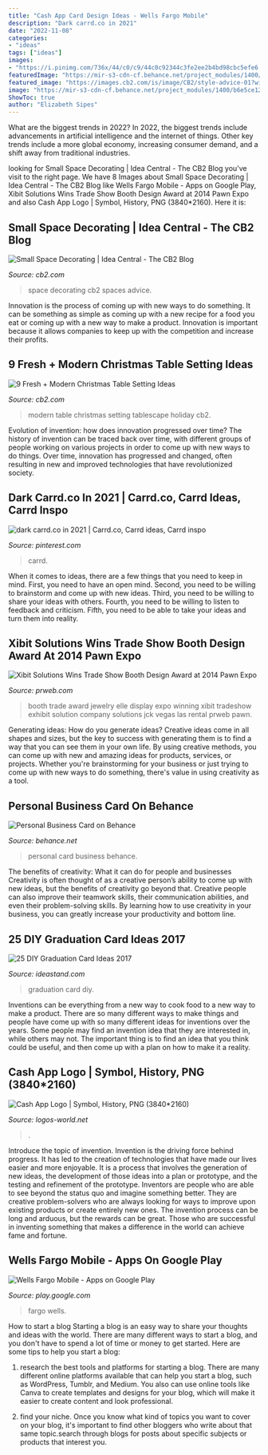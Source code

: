 ```yaml
---
title: "Cash App Card Design Ideas - Wells Fargo Mobile"
description: "Dark carrd.co in 2021"
date: "2022-11-08"
categories:
- "ideas"
tags: ["ideas"]
images:
- "https://i.pinimg.com/736x/44/c0/c9/44c0c92344c3fe2ee2b4bd98cbc5efe6.jpg"
featuredImage: "https://mir-s3-cdn-cf.behance.net/project_modules/1400/b6e5ce12432977.562693d3e036d.jpg"
featured_image: "https://images.cb2.com/is/image/CB2/style-advice-01?wid=960"
image: "https://mir-s3-cdn-cf.behance.net/project_modules/1400/b6e5ce12432977.562693d3e036d.jpg"
ShowToc: true
author: "Elizabeth Sipes"
---
```



What are the biggest trends in 2022?
In 2022, the biggest trends include advancements in artificial intelligence and the internet of things. Other key trends include a more global economy, increasing consumer demand, and a shift away from traditional industries.

	

		
looking for Small Space Decorating | Idea Central - The CB2 Blog you've visit to the right page. We have 8 Images about Small Space Decorating | Idea Central - The CB2 Blog like Wells Fargo Mobile - Apps on Google Play, Xibit Solutions Wins Trade Show Booth Design Award at 2014 Pawn Expo and also Cash App Logo | Symbol, History, PNG (3840*2160). Here it is:
		
    
## Small Space Decorating | Idea Central - The CB2 Blog

<img loading=lazy src="https://images.cb2.com/is/image/CB2/style-advice-01?wid=960" onerror="this.onerror=null;this.src='https://tse2.mm.bing.net/th?id=OIP.OjNqzzUrJUr5ugI0G9yQIQHaFj&amp;pid=15.1';" alt="Small Space Decorating | Idea Central - The CB2 Blog">

_Source: cb2.com_

>space decorating cb2 spaces advice. 

	

Innovation is the process of coming up with new ways to do something. It can be something as simple as coming up with a new recipe for a food you eat or coming up with a new way to make a product. Innovation is important because it allows companies to keep up with the competition and increase their profits.

    
## 9 Fresh + Modern Christmas Table Setting Ideas

<img loading=lazy src="https://www.cb2.com/blog/wp-content/uploads/2019/04/Caitlin_Flemming_CB2_Holiday_Tablescape.jpeg" onerror="this.onerror=null;this.src='https://tse2.mm.bing.net/th?id=OIP.r4l0onFiqmLNwI176bKtrAHaLH&amp;pid=15.1';" alt="9 Fresh + Modern Christmas Table Setting Ideas">

_Source: cb2.com_

>modern table christmas setting tablescape holiday cb2. 

	

Evolution of invention: how does innovation progressed over time?
The history of invention can be traced back over time, with different groups of people working on various projects in order to come up with new ways to do things. Over time, innovation has progressed and changed, often resulting in new and improved technologies that have revolutionized society.

    
## Dark Carrd.co In 2021 | Carrd.co, Carrd Ideas, Carrd Inspo

<img loading=lazy src="https://i.pinimg.com/736x/44/c0/c9/44c0c92344c3fe2ee2b4bd98cbc5efe6.jpg" onerror="this.onerror=null;this.src='https://tse1.mm.bing.net/th?id=OIP.zg4CRiis32tiExISC7tR7QHaLG&amp;pid=15.1';" alt="dark carrd.co in 2021 | Carrd.co, Carrd ideas, Carrd inspo">

_Source: pinterest.com_

>carrd. 

	

When it comes to ideas, there are a few things that you need to keep in mind. First, you need to have an open mind. Second, you need to be willing to brainstorm and come up with new ideas. Third, you need to be willing to share your ideas with others. Fourth, you need to be willing to listen to feedback and criticism. Fifth, you need to be able to take your ideas and turn them into reality.

    
## Xibit Solutions Wins Trade Show Booth Design Award At 2014 Pawn Expo

<img loading=lazy src="http://ww1.prweb.com/prfiles/2014/10/06/12228874/_GMP5382.jpg" onerror="this.onerror=null;this.src='https://tse1.mm.bing.net/th?id=OIP.AJ3yY4yDrnzxlJphgQlXBgHaF7&amp;pid=15.1';" alt="Xibit Solutions Wins Trade Show Booth Design Award at 2014 Pawn Expo">

_Source: prweb.com_

>booth trade award jewelry elle display expo winning xibit tradeshow exhibit solution company solutions jck vegas las rental prweb pawn. 

	

Generating ideas: How do you generate ideas?
Creative ideas come in all shapes and sizes, but the key to success with generating them is to find a way that you can see them in your own life. By using creative methods, you can come up with new and amazing ideas for products, services, or projects. Whether you're brainstorming for your business or just trying to come up with new ways to do something, there's value in using creativity as a tool.

    
## Personal Business Card On Behance

<img loading=lazy src="https://mir-s3-cdn-cf.behance.net/project_modules/1400/b6e5ce12432977.562693d3e036d.jpg" onerror="this.onerror=null;this.src='https://tse2.mm.bing.net/th?id=OIP.J6uhnhRHy7HfGbdNy47oMwHaFj&amp;pid=15.1';" alt="Personal Business Card on Behance">

_Source: behance.net_

>personal card business behance. 

	

The benefits of creativity: What it can do for people and businesses
Creativity is often thought of as a creative person’s ability to come up with new ideas, but the benefits of creativity go beyond that. Creative people can also improve their teamwork skills, their communication abilities, and even their problem-solving skills. By learning how to use creativity in your business, you can greatly increase your productivity and bottom line.

    
## 25 DIY Graduation Card Ideas 2017

<img loading=lazy src="https://ideastand.com/wp-content/uploads/2015/09/1-graduation-card-ideas.jpg" onerror="this.onerror=null;this.src='https://tse3.mm.bing.net/th?id=OIP.SY962Ytbjhm68RB9Q4iDvAHaJ4&amp;pid=15.1';" alt="25 DIY Graduation Card Ideas 2017">

_Source: ideastand.com_

>graduation card diy. 

	

Inventions can be everything from a new way to cook food to a new way to make a product. There are so many different ways to make things and people have come up with so many different ideas for inventions over the years. Some people may find an invention idea that they are interested in, while others may not. The important thing is to find an idea that you think could be useful, and then come up with a plan on how to make it a reality.

    
## Cash App Logo | Symbol, History, PNG (3840*2160)

<img loading=lazy src="https://logos-world.net/wp-content/uploads/2020/11/Cash-App-Symbol.png" onerror="this.onerror=null;this.src='https://tse4.mm.bing.net/th?id=OIP.xPDLklc4Nsgk0RQCOQkdrwHaEK&amp;pid=15.1';" alt="Cash App Logo | Symbol, History, PNG (3840*2160)">

_Source: logos-world.net_

>. 

	

Introduce the topic of invention.
Invention is the driving force behind progress. It has led to the creation of technologies that have made our lives easier and more enjoyable. It is a process that involves the generation of new ideas, the development of those ideas into a plan or prototype, and the testing and refinement of the prototype. Inventors are people who are able to see beyond the status quo and imagine something better. They are creative problem-solvers who are always looking for ways to improve upon existing products or create entirely new ones. The invention process can be long and arduous, but the rewards can be great. Those who are successful in inventing something that makes a difference in the world can achieve fame and fortune.

    
## Wells Fargo Mobile - Apps On Google Play

<img loading=lazy src="https://play-lh.googleusercontent.com/aJF5fJmm1QX4hKQwRGLplVCFbcA0_cvb_meNOI8hCdo-IqzVcJJuBnnqHCBZgUyKyEs=w720-h310" onerror="this.onerror=null;this.src='https://tse2.mm.bing.net/th?id=OIP.kiw2FwnCXjGUUgPGw_QyawAAAA&amp;pid=15.1';" alt="Wells Fargo Mobile - Apps on Google Play">

_Source: play.google.com_

>fargo wells. 

	

How to start a blog
Starting a blog is an easy way to share your thoughts and ideas with the world. There are many different ways to start a blog, and you don't have to spend a lot of time or money to get started. Here are some tips to help you start a blog: 
1. research the best tools and platforms for starting a blog. There are many different online platforms available that can help you start a blog, such as WordPress, Tumblr, and Medium. You also can use online tools like Canva to create templates and designs for your blog, which will make it easier to create content and look professional. 

2. find your niche. Once you know what kind of topics you want to cover on your blog, it's important to find other bloggers who write about that same topic.search through blogs for posts about specific subjects or products that interest you.

